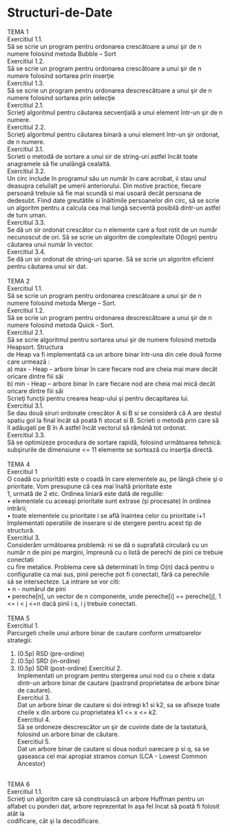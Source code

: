# Structuri-de-Date


TEMA 1 <br /> 
Exercitiul 1.1.  <br /> 
Să se scrie un program pentru ordonarea crescătoare a unui şir de n numere folosind metoda Bubble – Sort  <br /> 
Exercitiul 1.2.  <br /> 
Să se scrie un program pentru ordonarea crescătoare a unui şir de n numere folosind sortarea prin inserţie <br /> 
Exercitiul 1.3.  <br /> 
Să se scrie un program pentru ordonarea descrescătoare a unui şir de n numere folosind sortarea prin selecţie  <br /> 
Exercitiul 2.1.  <br /> 
Scrieţi algoritmul pentru căutarea secvenţială a unui element într-un şir de n numere.<br /> 
Exercitiul 2.2. <br /> 
Scrieţi algoritmul pentru căutarea binară a unui element într-un şir ordonat, de n numere. <br /> 
Exercitiul 3.1. <br /> 
Scrieti o metodă de sortare a unui sir de string-uri astfel încât toate anagramele să fie unalângă cealaltă. <br /> 
Exercitiul 3.2.  <br /> 
Un circ include în programul său un număr în care acrobat, ii stau unul deasupra celuilalt pe umerii anteriorului. Din motive practice, fiecare persoană 
trebuie să fie mai scundă si mai usoară decât persoana de dedesubt. Fiind date greutătile si înăltimile persoanelor din circ,
să se scrie un algoritm pentru a calcula cea mai lungă secventă posibilă dintr-un astfel de turn uman.  <br /> 
Exercitiul 3.3. <br /> 
Se dă un sir ordonat crescător cu n elemente care a fost rotit de un număr necunoscut de ori. Să se scrie un algoritm de complexitate O(logn) pentru  
căutarea unui număr în vector.  
Exercitiul 3.4. <br /> 
Se dă un sir ordonat de string-uri sparse. Să se scrie un algoritm eficient pentru căutarea unui sir dat. <br /> 
<br /> 
TEMA 2 <br /> 
Exercitiul 1.1. <br />
Să se scrie un program pentru ordonarea crescătoare a unui şir de n numere folosind metoda Merge – Sort. <br />
Exercitiul 1.2.<br />
Să se scrie un program pentru ordonarea descrescătoare a unui şir de n numere folosind metoda Quick - Sort. <br /> 
Exercitiul 2.1. <br />
Să se scrie algoritmul pentru sortarea unui şir de numere folosind metoda Heapsort. Structura <br />
de Heap va fi implementată ca un arbore binar într-una din cele două forme care urmează : <br />
a) max - Heap – arbore binar în care fiecare nod are cheia mai mare decât oricare dintre fiii săi <br />
b) min - Heap – arbore binar în care fiecare nod are cheia mai mică decât oricare dintre fiii săi <br />
Scrieţi funcţii pentru crearea heap-ului şi pentru decapitarea lui. <br />
Exercitiul 3.1. <br />
Se dau două siruri ordonate crescător A si B si se consideră că A are destul spatiu gol la  final încât să poată fi stocat si B. Scrieti o metodă prin care să  <br />
îl adăugati pe B în A astfel încât vectorul să rămână tot ordonat. <br /> 
Exercitiul 3.3. <br />
Să se optimizeze procedura de sortare rapidă, folosind următoarea tehnică: subşirurile de dimensiune <= 11 elemente se sortează cu inserţia directă. <br />
<br /> 
TEMA 4 <br /> 
Exercitiul 1 <br /> 
O coadă cu priorităti este o coadă în care elementele au, pe lângă cheie şi o prioritate. Vom presupune că cea mai înaltă prioritate este <br /> 
1, urmată de 2 etc. Ordinea liniară este dată de regulile: <br /> 
• elementele cu aceeaşi prioritate sunt extrase (şi procesate) în ordinea intrării; <br /> 
• toate elementele cu prioritate i se află înaintea celor cu prioritate i+1  <br /> 
Implementati operatiile de inserare si de stergere pentru acest tip de structură. <br /> 
Exercitiul 3. <br />
Considerăm următoarea problemă: ni se dă o suprafată circulară cu un număr n de pini pe margini, împreună cu o listă de perechi de pini ce trebuie conectati <br />
cu fire metalice. Problema cere să determinati în timp O(n) dacă pentru o configuratie ca mai sus, pinii pereche pot fi conectati, fără ca perechile <br />
să se intersecteze. La intrare se vor citi:<br />
• n - numărul de pini <br />
• pereche[n], un vector de n componente, unde pereche[i] == pereche[j], 1 <= i < j <=n dacă pinii i s, i j trebuie conectati. <br />
<br /> 
TEMA 5 <br /> 
Exercitiul 1. <br />
Parcurgeti cheile unui arbore binar de cautare conform urmatoarelor strategii: <br />
1. (0.5p) RSD (pre-ordine)
2. (0.5p) SRD (in-ordine)
3. (0.5p) SDR (post-ordine) 
Exercitiul 2. <br />
Implementati un program pentru stergerea unui nod cu o cheie x data dintr-un arbore binar de cautare (pastrand proprietatea de arbore binar de cautare). <br />
Exercitiul 3. <br />
Dat un arbore binar de cautare si doi intregi k1 si k2, sa se afiseze toate cheile x din arbore cu proprietatea k1 <= x <= k2. <br />
Exercitiul 4. <br />
Să se ordoneze descrescător un şir de cuvinte date de la tastatură, folosind un arbore binar de căutare. <br />
Exercitiul 5. <br />Dat un arbore binar de cautare si doua noduri oarecare p si q, sa se gaseasca cel mai apropiat stramos comun (LCA - Lowest Common Ancestor)<br />
<br />
TEMA 6 <br />
Exercitiul 1.1. <br />
Scrieţi un algoritm care să construiască un arbore Huffman pentru un alfabet cu ponderi dat, arbore reprezentat în aşa fel încat să poată fi folosit atât la <br /> codificare, cât şi la decodificare. 
